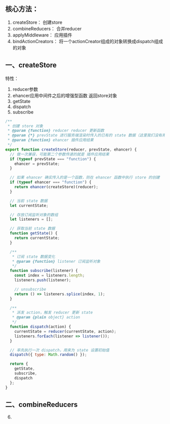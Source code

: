 
## 核心方法：

1. createStore： 创建store
2. combineReducers： 合并reducer
3. applyMiddleware： 应用插件
4. bindActionCreators： 将一个actionCreator组成的对象转换成dispatch组成的对象


## 一、createStore

特性：
1. reducer参数
2. ehancer应用中间件之后的增强型函数
返回store对象
1. getState
2. dispatch
3. subscribe

```jsx
/**
 * 创建 store 对象
 * @param {function} reducer reducer 更新函数
 * @param {*} prevState 进行服务端渲染时传入的已有的 state 数据（这里我们没有用到，暂时没做处理）
 * @param {function} ehancer 插件应用结果
 */
export function createStore(reducer, prevState, ehancer) {
  // 做一次兼容，可能第二个参数传递的就是 插件应用结果
  if (typeof prevState === "function") {
    ehancer = prevState;
  }

  // 如果 ehancer 确实传入的是一个函数，则在 ehancer 函数中执行 store 的创建
  if (typeof ehancer === "function") {
    return ehancer(createStore)(reducer);
  }

  // 当前 state 数据
  let currentState;

  // 存放订阅监听对象的数组
  let listeners = [];

  // 获取当前 state 数据
  function getState() {
    return currentState;
  }

  /**
   * 订阅 state 数据变化
   * @param {function} listener 订阅监听对象
   */
  function subscribe(listener) {
    const index = listeners.length;
    listeners.push(listener);

    // unsubscribe
    return () => listeners.splice(index, 1);
  }

  /**
   * 派发 action，触发 reducer 更新 state
   * @param {plain object} action
   */
  function dispatch(action) {
    currentState = reducer(currentState, action);
    listeners.forEach(listener => listener());
  }

  // 率先执行一次 dispatch，用来为 state 设置初始值
  dispatch({ type: Math.random() });

  return {
    getState,
    subscribe,
    dispatch
  };
}
```

## 二、combineReducers

6. 


